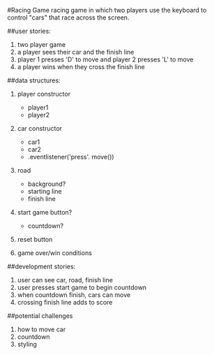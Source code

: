 <!--
Creator: <Zachary Fong>
Location: SF
-->
#Racing Game
racing game in which two players use the keyboard to control "cars" 
that race across the screen.

##user stories:
1. two player game
2. a player sees their car and the finish line
3. player 1 presses 'D' to move and player 2 presses 'L' to move
4. a player wins when they cross the finish line


##data structures:
1. player constructor
	- player1
	- player2


2. car constructor
	- car1
	- car2
	- .eventlistener('press'. move())

3. road
	- background?
	- starting line
	- finish line

4. start game button?
	- countdown?

5. reset button
6. game over/win conditions




##development stories:
1. user can see car, road, finish line
2. user presses start game to begin countdown
3. when countdown finish, cars can move
4. crossing finish line adds to score


##potential challenges
1. how to move car
2. countdown
3. styling





